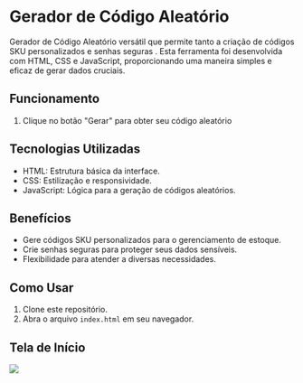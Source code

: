 # Gerador de Código Aleatório

Gerador de Código Aleatório versátil que permite tanto a criação de códigos SKU personalizados e senhas seguras . Esta ferramenta foi desenvolvida com HTML, CSS e JavaScript, proporcionando uma maneira simples e eficaz de gerar dados cruciais.

## Funcionamento

1. Clique no botão "Gerar" para obter seu código aleatório 

## Tecnologias Utilizadas

- HTML: Estrutura básica da interface.
- CSS: Estilização e responsividade.
- JavaScript: Lógica para a geração de códigos aleatórios.

## Benefícios

- Gere códigos SKU personalizados para o gerenciamento de estoque.
- Crie senhas seguras para proteger seus dados sensíveis.
- Flexibilidade para atender a diversas necessidades.

## Como Usar

1. Clone este repositório.
2. Abra o arquivo `index.html` em seu navegador.

## Tela de Início

![](C:\Users\Marcio\AppData\Roaming\Typora\typora-user-images\image-20231012060407631.png)